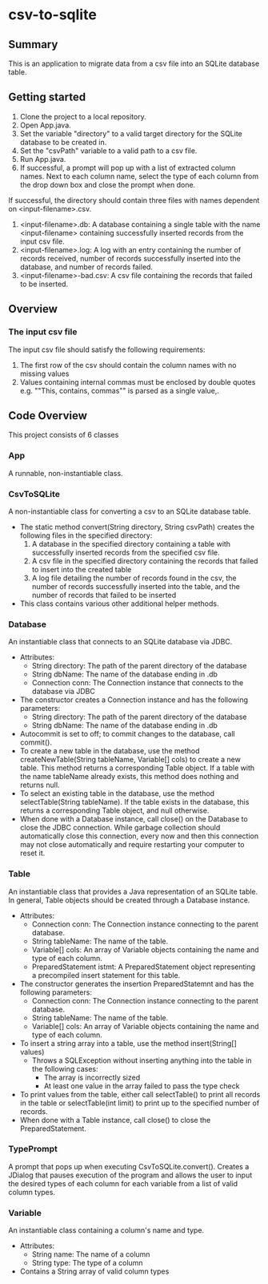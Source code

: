 # csv-to-sqlite

## Summary
This is an application to migrate data from a csv file into an SQLite database table.

## Getting started
1) Clone the project to a local repository.
2) Open App.java.
3) Set the variable "directory" to a valid target directory for the SQLite database to be created in.
4) Set the "csvPath" variable to a valid path to a csv file.
5) Run App.java.
6) If successful, a prompt will pop up with a list of extracted column names. Next to each column name, select the type of each column from the drop down box and close the prompt when done.

If successful, the directory should contain three files with names dependent on \<input-filename\>.csv.
1) \<input-filename\>.db: A database containing a single table with the name \<input-filename\> containing successfully inserted records from the input csv file.
2) \<input-filename\>.log: A log with an entry containing the number of records received, number of records successfully inserted into the database, and number of records failed.
3) \<input-filename\>-bad.csv: A csv file containing the records that failed to be inserted.

## Overview

### The input csv file
The input csv file should satisfy the following requirements:
1) The first row of the csv should contain the column names with no missing values
2) Values containing internal commas must be enclosed by double quotes e.g. "\"This, contains, commas\"" is parsed as a single value,.

## Code Overview
This project consists of 6 classes

### App
A runnable, non-instantiable class.

### CsvToSQLite
A non-instantiable class for converting a csv to an SQLite database table. 

- The static method convert(String directory, String csvPath) creates the following files in the specified directory:
   1) A database in the specified directory containing a table with successfully inserted records from the specified csv file.
   2) A csv file in the specified directory containing the records that failed to insert into the created table
   3) A log file detailing the number of records found in the csv, the number of records successfully inserted into the table, and the number of records that failed to be inserted
- This class contains various other additional helper methods.
  
### Database
An instantiable class that connects to an SQLite database via JDBC.
- Attributes:
  - String directory: The path of the parent directory of the database
  - String dbName: The name of the database ending in .db
  - Connection conn: The Connection instance that connects to the database via JDBC
- The constructor creates a Connection instance and has the following parameters:
  - String directory: The path of the parent directory of the database
  - String dbName: The name of the database ending in .db
- Autocommit is set to off; to commit changes to the database, call commit().
- To create a new table in the database, use the method createNewTable(String tableName, Variable[] cols) to create a new table. This method returns a corresponding Table object. If a table with the name tableName already exists, this method does nothing and returns null.
- To select an existing table in the database, use the method selectTable(String tableName). If the table exists in the database, this returns a corresponding Table object, and null otherwise.
- When done with a Database instance, call close() on the Database to close the JDBC connection. While garbage collection should automatically close this connection, every now and then this connection may not close automatically and require restarting your computer to reset it.
  
### Table
An instantiable class that provides a Java representation of an SQLite table. In general, Table objects should be created through a Database instance.
- Attributes:
  - Connection conn: The Connection instance connecting to the parent database.
  - String tableName: The name of the table.
  - Variable[] cols: An array of Variable objects containing the name and type of each column.
  - PreparedStatement istmt: A PreparedStatement object representing a precompiled insert statement for this table.
- The constructor generates the insertion PreparedStatemnt and has the following parameters:
  - Connection conn: The Connection instance connecting to the parent database.
  - String tableName: The name of the table.
  - Variable[] cols: An array of Variable objects containing the name and type of each column.
- To insert a string array into a table, use the method insert(String[] values)
  - Throws a SQLException without inserting anything into the table in the following cases:
    - The array is incorrectly sized
    - At least one value in the array failed to pass the type check
- To print values from the table, either call selectTable() to print all records in the table or selectTable(int limit) to print up to the specified number of records.
- When done with a Table instance, call close() to close the PreparedStatement.

### TypePrompt
A prompt that pops up when executing CsvToSQLite.convert(). Creates a JDialog that pauses execution of the program and allows the user to input the desired types of each column for each variable from a list of valid column types.

### Variable
An instantiable class containing a column's name and type.
- Attributes:
  - String name: The name of a column
  - String type: The type of a column
- Contains a String array of valid column types
